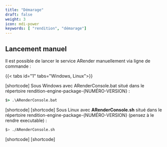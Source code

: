 ```yaml
---
title: "Démarage"
draft: false
weight: 3
icon: mdi-power
keywords: [ "rendition", "démarage"]
---
```


## Lancement manuel

Il est possible de lancer le service ARender manuellement via ligne de
commande :

{{< tabs id="1" tabs="Windows, Linux">}}

[shortcode]
Sous Windows avec ARenderConsole.bat situé dans le répertoire
rendition-engine-package-{NUMÉRO-VERSION} :

```cmd
$> .\ARenderConsole.bat
```

[shortcode]
[shortcode]
Sous Linux avec **ARenderConsole.sh** situé dans le répertoire
rendition-engine-package-{NUMÉRO-VERSION} (pensez à le rendre executable) :

```bash
$> ./ARenderConsole.sh
```

[shortcode]
[shortcode]
